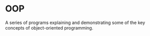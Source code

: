 # OOP

A series of programs explaining and demonstrating some of the key concepts of object-oriented programming.
